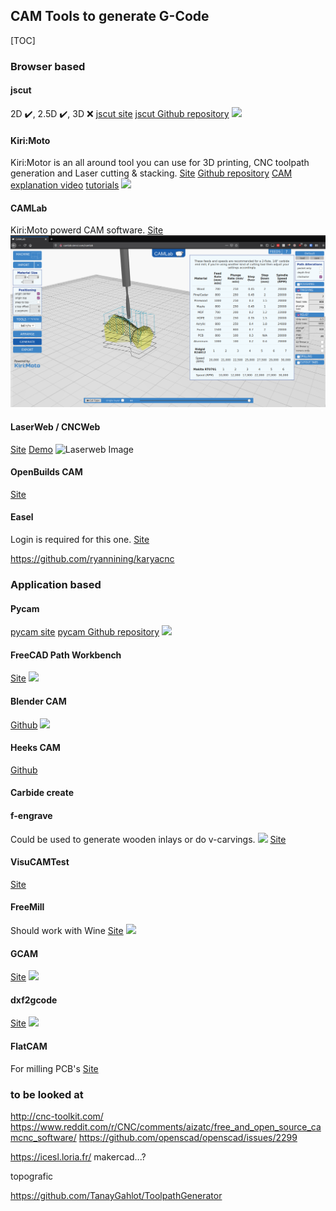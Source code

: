 ## CAM Tools to generate G-Code
[TOC]
### Browser based
#### jscut
2D :heavy_check_mark:, 2.5D :heavy_check_mark:, 3D :x:
[jscut site](http://jscut.org/)
[jscut Github repository](https://github.com/tbfleming/jscut)
![](images/jscut.jpg)

#### Kiri:Moto
Kiri:Motor is an all around tool you can use for 3D printing, CNC toolpath generation and Laser cutting & stacking.
[Site](https://grid.space/kiri/)
[Github repository](https://github.com/GridSpace/grid-apps)
[CAM explanation video](https://www.youtube.com/watch?v=KDhMujKX1QQ)
[tutorials](https://www.youtube.com/c/gridspace)
![](images/kirimoto.png)

#### CAMLab
Kiri:Moto powerd CAM software.
[Site]()
![](images/CAMLab.png)

#### LaserWeb / CNCWeb
[Site](https://laserweb.yurl.ch/)
[Demo](https://laserweb.github.io/LaserWeb4/)
![Laserweb Image](images/LaserWebDec2016.PNG)

#### OpenBuilds CAM
[Site](https://cam.openbuilds.com)

#### Easel
Login is required for this one.
[Site](https://easel.inventables.com/users/sign_in)

https://github.com/ryannining/karyacnc

### Application based

#### Pycam
[pycam site](http://pycam.sourceforge.net/)
[pycam Github repository](https://github.com/SebKuzminsky/pycam/edit/master/docs/index.md)
![](images/PyCAM.png)

#### FreeCAD Path Workbench
[Site](https://wiki.freecadweb.org/Path_Workbench)
![](images/FreeCADPath.png)

#### Blender CAM
[Github](https://github.com/vilemduha/blendercam/wiki)
![](images/BlenderCAM.png)

#### Heeks CAM
[Github](https://github.com/danheeks/HeeksCAM)

#### Carbide create

#### f-engrave
Could be used to generate wooden inlays or do v-carvings.
![](images/f-engrave.jpg)
[Site](https://www.scorchworks.com/Fengrave/fengrave.html)

#### VisuCAMTest 
[Site](http://nraynaud.github.io/webgcode/webapp/visucamTest.html#/)

#### FreeMill
Should work with Wine
[Site](https://mecsoft.com/free-cad-cam/)
![](images/freemill.jpg)

#### GCAM
[Site](https://github.com/blinkenlight/GCAM/wiki)
![](images/gcam-se-1.png)

#### dxf2gcode
[Site](https://sourceforge.net/projects/dxf2gcode/)
![](images/dxf2gcode.png)

#### FlatCAM
For milling PCB's
[Site](http://flatcam.org/)

### to be looked at
http://cnc-toolkit.com/
https://www.reddit.com/r/CNC/comments/aizatc/free_and_open_source_camcnc_software/
https://github.com/openscad/openscad/issues/2299

https://icesl.loria.fr/
makercad...?



topografic



https://github.com/TanayGahlot/ToolpathGenerator
